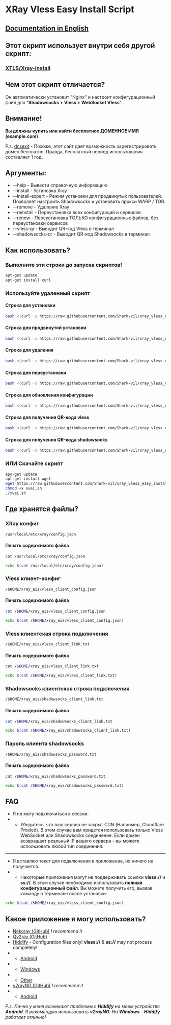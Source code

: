 # XRay Vless Easy Install Script

## [Documentation in English](./README.md)

## Этот скрипт использует внутри себя другой скрипт:
### [XTLS/Xray-install](https://github.com/XTLS/Xray-install/raw/main/install-release.sh)

## Чем этот скрипт отличается?
Он автоматически установит "Nginx" и настроит конфигурационный файл для "**Shadowsocks + Vless + WebSocket Vless**"..

## Внимание!
**Вы должны купить или найти бесплатное ДОМЕННОЕ ИМЯ (example.com)**

P.s. [dnsexit](https://dnsexit.com/domains/free-second-level-domains/) - Похоже, этот сайт дает возможность зарегистрировать домен бесплатно. Правда, бесплатный период использования составляет 1 год.

## Аргументы:
* --help - Вывести справочную информацию
* --install - Установка Xray
* --install-expert - Режим установки для продвинутых пользователей. Позволяет настроить Shadowsocks и установить прокси WARP / TOR.
* --remove - Удаление Xray
* --reinstall - Переустановка всех конфигураций и сервисов
* --renew - Переустановка ТОЛЬКО конфигурационных файлов, без переустановки сервисов
* --vless-qr - Выводит QR-код Vless в терминал
* --shadowsocks-qr - Выводит QR-код Shadowsocks в терминал

## Как использовать?

### Выполните эти строки до запуска скриптов!
```bash
apt-get update
apt-get install curl
```

### Используйте удаленный скрипт
#### Строка для установки
```bash
bash <(curl -s https://raw.githubusercontent.com/Shark-vil/xray_vless_easy_install_script/master/xvei.sh) --install
```

#### Строка для продвинутой установки
```bash
bash <(curl -s https://raw.githubusercontent.com/Shark-vil/xray_vless_easy_install_script/master/xvei.sh) --install-expert
```

#### Строка для удаления
```bash
bash <(curl -s https://raw.githubusercontent.com/Shark-vil/xray_vless_easy_install_script/master/xvei.sh) --remove
```

#### Строка для переустановки
```bash
bash <(curl -s https://raw.githubusercontent.com/Shark-vil/xray_vless_easy_install_script/master/xvei.sh) --reinstall
```

#### Строка для обновления конфигурации
```bash
bash <(curl -s https://raw.githubusercontent.com/Shark-vil/xray_vless_easy_install_script/master/xvei.sh) --renew
```

#### Строка для получения QR-кода vless
```bash
bash <(curl -s https://raw.githubusercontent.com/Shark-vil/xray_vless_easy_install_script/master/xvei.sh) --vless-qr
```

#### Строка для получения QR-кода shadowsocks
```bash
bash <(curl -s https://raw.githubusercontent.com/Shark-vil/xray_vless_easy_install_script/master/xvei.sh) --shadowsocks-qr
```

### ИЛИ Скачайте скрипт
```bash
apy-get update
apt-get install wget
wget https://raw.githubusercontent.com/Shark-vil/xray_vless_easy_install_script/master/xvei.sh
chmod +x xvei.sh
./xvei.sh
```

## Где хранятся файлы?

### XRay конфиг
```
/usr/local/etc/xray/config.json
```

#### Печать содержимого файла
```bash
cat /usr/local/etc/xray/config.json
```
```bash
echo $(cat /usr/local/etc/xray/config.json)
```

### Vless клиент-конфиг
```
/$HOME/xray_eis/vless_client_config.json
```

#### Печать содержимого файла
```bash
cat /$HOME/xray_eis/vless_client_config.json
```
```bash
echo $(cat /$HOME/xray_eis/vless_client_config.json)
```

### Vless клиентская строка подключения
```
/$HOME/xray_eis/vless_client_link.txt
```

#### Печать содержимого файла
```bash
cat /$HOME/xray_eis/vless_client_link.txt
```
```bash
echo $(cat /$HOME/xray_eis/vless_client_link.txt)
```

### Shadowsocks клиентская строка подключения
```
/$HOME/xray_eis/shadowsocks_client_link.txt
```

#### Печать содержимого файла
```bash
cat /$HOME/xray_eis/shadowsocks_client_link.txt
```
```bash
echo $(cat /$HOME/xray_eis/shadowsocks_client_link.txt)
```

### Пароль клиента shadowsocks
```
/$HOME/xray_eis/shadowsocks_password.txt
```

#### Печать содержимого файла
```bash
cat /$HOME/xray_eis/shadowsocks_password.txt
```
```bash
echo $(cat /$HOME/xray_eis/shadowsocks_password.txt)
```

## FAQ
* Я не могу подключиться к сессии.
* * Убедитесь, что ваш сервер не закрыт CDN (Например, Сloudflare Proxied). В этом случае вам придется использовать только Vless WebSocket или Shadowsocks соединение. Если домен возвращает реальный IP вашего сервера - вы можете использовать любой тип соединения.
---
* Я вставляю текст для подключения в приложение, но ничего не получается.
* * Некоторые приложения могут не поддерживать ссылки **vless://** и **ss://**. В этом случае необходимо использовать **полный конфигурационный файл**. Вы можете получить его, вызвав команду в терминале после установки:
```bash
echo $(cat /$HOME/xray_eis/vless_client_config.json)
```

## Какое приложение я могу использовать?
* [Nekoray (GitHub)](https://github.com/MatsuriDayo/nekoray/releases/latest) *I recommend it*
* [Qv2ray (GitHub)](https://github.com/Qv2ray/Qv2ray/releases/latest)
* [Hiddify](https://hiddify.com/) - Configuration files only! **vless://** & **ss://** may not process completely!
* * [Android](https://play.google.com/store/apps/details?id=app.hiddify.com)
* * [Windows](https://apps.microsoft.com/detail/9pdfnl3qv2s5)
* * [Other](https://app.hiddify.com/)
* [v2rayNG (GitHub)](https://github.com/2dust/v2rayNG/releases/latest) *I recommend it*
* * [Android](https://play.google.com/store/apps/details?id=com.v2ray.ang)

*P.s. Лично у меня возникают проблемы с **Hiddify** на моем устройстве **Android**. Я рекомендую использовать **v2rayNG**. На **Windows** - **Hiddify** работает отлично!*